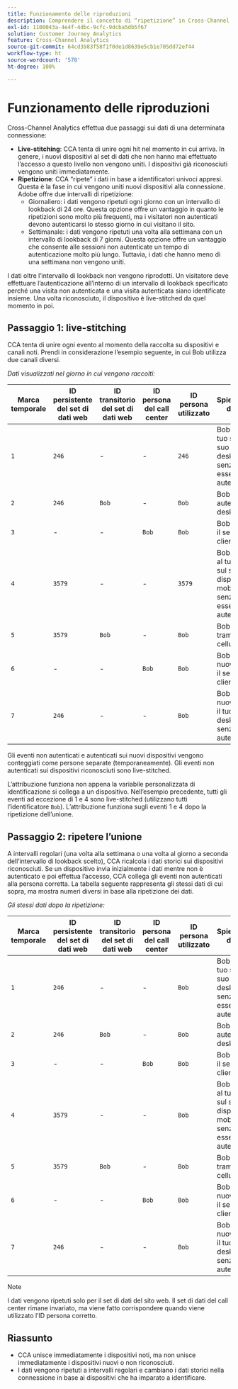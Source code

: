 ```yaml
---
title: Funzionamento delle riproduzioni
description: Comprendere il concetto di “ripetizione” in Cross-Channel Analytics
exl-id: 1100043a-4e4f-4dbc-9cfc-9dcba5db5f67
solution: Customer Journey Analytics
feature: Cross-Channel Analytics
source-git-commit: 64cd3983f58f1f0de1d8639e5cb1e705dd72ef44
workflow-type: ht
source-wordcount: '578'
ht-degree: 100%

---
```


# Funzionamento delle riproduzioni

Cross-Channel Analytics effettua due passaggi sui dati di una determinata connessione:

* **Live-stitching**: CCA tenta di unire ogni hit nel momento in cui arriva. In genere, i nuovi dispositivi al set di dati che non hanno mai effettuato l’accesso a questo livello non vengono uniti. I dispositivi già riconosciuti vengono uniti immediatamente.
* **Ripetizione**: CCA “ripete” i dati in base a identificatori univoci appresi. Questa è la fase in cui vengono uniti nuovi dispositivi alla connessione. Adobe offre due intervalli di ripetizione:
   * Giornaliero: i dati vengono ripetuti ogni giorno con un intervallo di lookback di 24 ore. Questa opzione offre un vantaggio in quanto le ripetizioni sono molto più frequenti, ma i visitatori non autenticati devono autenticarsi lo stesso giorno in cui visitano il sito.
   * Settimanale: i dati vengono ripetuti una volta alla settimana con un intervallo di lookback di 7 giorni. Questa opzione offre un vantaggio che consente alle sessioni non autenticate un tempo di autenticazione molto più lungo. Tuttavia, i dati che hanno meno di una settimana non vengono uniti.

I dati oltre l’intervallo di lookback non vengono riprodotti. Un visitatore deve effettuare l’autenticazione all’interno di un intervallo di lookback specificato perché una visita non autenticata e una visita autenticata siano identificate insieme. Una volta riconosciuto, il dispositivo è live-stitched da quel momento in poi.

## Passaggio 1: live-stitching

CCA tenta di unire ogni evento al momento della raccolta su dispositivi e canali noti. Prendi in considerazione l’esempio seguente, in cui Bob utilizza due canali diversi.

*Dati visualizzati nel giorno in cui vengono raccolti:*

| Marca temporale | ID persistente del set di dati web | ID transitorio del set di dati web | ID persona del call center | ID persona utilizzato | Spiegazione dell’hit | Metrica delle persone (cumulativa) |
| --- | --- | --- | --- | --- | --- | --- |
| `1` | `246` | - | - | `246` | Bob visita il tuo sito sul suo desktop, senza essere autenticato | `1` (246) |
| `2` | `246` | `Bob` | - | `Bob` | Bob si autentica sul desktop | `2` (246 e Bob) |
| `3` | - | - | `Bob` | `Bob` | Bob chiama il servizio clienti | `2` (246 e Bob) |
| `4` | `3579` | - | - | `3579` | Bob accede al tuo sito sul suo dispositivo mobile, senza essersi autenticato | `3` (246, Bob e 3579) |
| `5` | `3579` | `Bob` | - | `Bob` | Bob accede tramite cellulare | `3` (246, Bob e 3579) |
| `6` | - | - | `Bob` | `Bob` | Bob chiama nuovamente il servizio clienti | `3` (246, Bob e 3579) |
| `7` | `246` | - | - | `Bob` | Bob visita nuovamente il tuo sito sul desktop, senza autenticarsi | `3` (246, Bob e 3579) |

Gli eventi non autenticati e autenticati sui nuovi dispositivi vengono conteggiati come persone separate (temporaneamente). Gli eventi non autenticati sui dispositivi riconosciuti sono live-stitched.

L’attribuzione funziona non appena la variabile personalizzata di identificazione si collega a un dispositivo. Nell’esempio precedente, tutti gli eventi ad eccezione di 1 e 4 sono live-stitched (utilizzano tutti l’identificatore `Bob`). L’attribuzione funziona sugli eventi 1 e 4 dopo la ripetizione dell’unione.

## Passaggio 2: ripetere l’unione

A intervalli regolari (una volta alla settimana o una volta al giorno a seconda dell’intervallo di lookback scelto), CCA ricalcola i dati storici sui dispositivi riconosciuti. Se un dispositivo invia inizialmente i dati mentre non è autenticato e poi effettua l’accesso, CCA collega gli eventi non autenticati alla persona corretta. La tabella seguente rappresenta gli stessi dati di cui sopra, ma mostra numeri diversi in base alla ripetizione dei dati.

*Gli stessi dati dopo la ripetizione:*

| Marca temporale | ID persistente del set di dati web | ID transitorio del set di dati web | ID persona del call center | ID persona utilizzato | Spiegazione dell’hit | Metrica delle persone (cumulativa) |
| --- | --- | --- | --- | --- | --- | --- |
| `1` | `246` | - | - | `Bob` | Bob visita il tuo sito sul suo desktop, senza essere autenticato | `1` (Bob) |
| `2` | `246` | `Bob` | - | `Bob` | Bob si autentica sul desktop | `1` (Bob) |
| `3` | - | - | `Bob` | `Bob` | Bob chiama il servizio clienti | `1` (Bob) |
| `4` | `3579` | - | - | `Bob` | Bob accede al tuo sito sul suo dispositivo mobile, senza essersi autenticato | `1` (Bob) |
| `5` | `3579` | `Bob` | - | `Bob` | Bob accede tramite cellulare | `1` (Bob) |
| `6` | - | - | `Bob` | `Bob` | Bob chiama nuovamente il servizio clienti | `1` (Bob) |
| `7` | `246` | - | - | `Bob` | Bob visita nuovamente il tuo sito sul desktop, senza autenticarsi | `1` (Bob) |

>[!NOTE]
>
>I dati vengono ripetuti solo per il set di dati del sito web. Il set di dati del call center rimane invariato, ma viene fatto corrispondere quando viene utilizzato l’ID persona corretto.

## Riassunto

* CCA unisce immediatamente i dispositivi noti, ma non unisce immediatamente i dispositivi nuovi o non riconosciuti.
* I dati vengono ripetuti a intervalli regolari e cambiano i dati storici nella connessione in base ai dispositivi che ha imparato a identificare.
